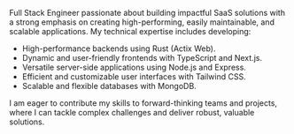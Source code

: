 Full Stack Engineer passionate about building impactful SaaS solutions with a strong emphasis on creating high-performing, easily maintainable, and scalable applications. My technical expertise includes developing:

- High-performance backends using Rust (Actix Web).
- Dynamic and user-friendly frontends with TypeScript and Next.js.
- Versatile server-side applications using Node.js and Express.
- Efficient and customizable user interfaces with Tailwind CSS.
- Scalable and flexible databases with MongoDB.

I am eager to contribute my skills to forward-thinking teams and projects, where I can tackle complex challenges and deliver robust, valuable solutions.
